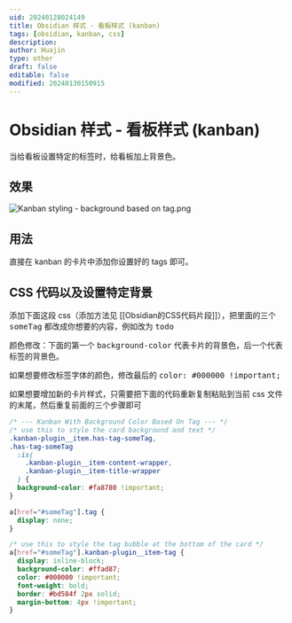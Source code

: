```yaml
---
uid: 20240128024149
title: Obsidian 样式 - 看板样式 (kanban)
tags: [obsidian, kanban, css]
description: 
author: Huajin
type: other
draft: false
editable: false
modified: 20240130150915
---
```


# Obsidian 样式 - 看板样式 (kanban)

当给看板设置特定的标签时，给看板加上背景色。

## 效果

![Kanban styling - background based on tag.png](https://cdn.pkmer.cn/images/Kanban%20styling%20-%20background%20based%20on%20tag.png!pkmer)

## 用法

直接在 kanban 的卡片中添加你设置好的 tags 即可。

## CSS 代码以及设置特定背景

添加下面这段 css（添加方法见 [[Obsidian的CSS代码片段]]），把里面的三个 <kbd>someTag</kbd> 都改成你想要的内容，例如改为 <kbd>todo</kbd>

颜色修改：下面的第一个 <kbd>background-color</kbd> 代表卡片的背景色，后一个代表标签的背景色。

如果想要修改标签字体的颜色，修改最后的 <kbd>color: #000000 !important;</kbd>

如果想要增加新的卡片样式，只需要把下面的代码重新复制粘贴到当前 css 文件的末尾，然后重复前面的三个步骤即可

```css
/* --- Kanban With Background Color Based On Tag --- */
/* use this to style the card background and text */
.kanban-plugin__item.has-tag-someTag,
.has-tag-someTag
  :is(
    .kanban-plugin__item-content-wrapper,
    .kanban-plugin__item-title-wrapper
  ) {
  background-color: #fa8780 !important;
}

a[href="#someTag"].tag {
  display: none;
}

/* use this to style the tag bubble at the bottom of the card */
a[href="#someTag"].kanban-plugin__item-tag {
  display: inline-block;
  background-color: #ffad87;
  color: #000000 !important;
  font-weight: bold;
  border: #bd584f 2px solid;
  margin-bottom: 4px !important;
}
```
